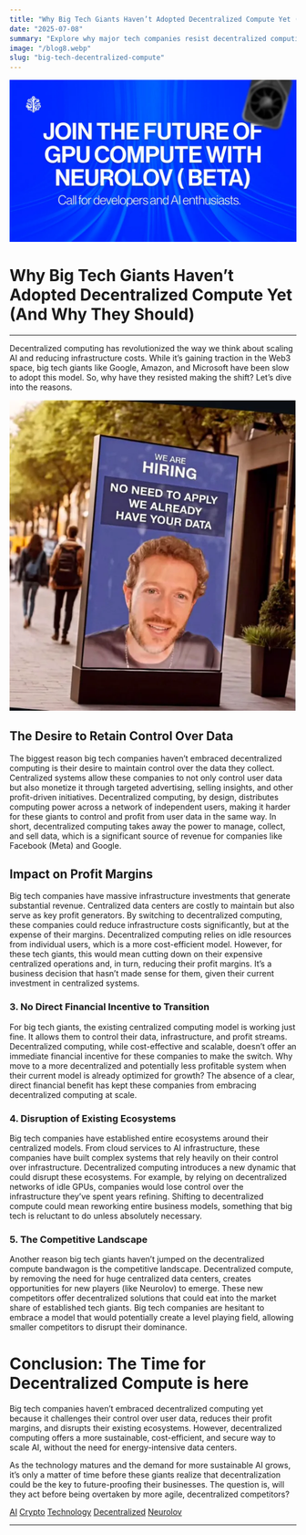```yaml
---
title: "Why Big Tech Giants Haven’t Adopted Decentralized Compute Yet (And Why They Should)"
date: "2025-07-08"
summary: "Explore why major tech companies resist decentralized computing—and why the shift is inevitable for the future of AI."
image: "/blog8.webp"
slug: "big-tech-decentralized-compute"
---
```


![Why Big Tech Giants Haven’t Adopted Decentralized Compute Yet (And Why They Should)](/blog8.webp)

# Why Big Tech Giants Haven’t Adopted Decentralized Compute Yet (And Why They Should)



---

Decentralized computing has revolutionized the way we think about scaling AI and reducing infrastructure costs. While it’s gaining traction in the Web3 space, big tech giants like Google, Amazon, and Microsoft have been slow to adopt this model. So, why have they resisted making the shift? Let’s dive into the reasons.

![Big Tech Decentralized Compute Graphic](/blog8a.webp)

## The Desire to Retain Control Over Data
The biggest reason big tech companies haven’t embraced decentralized computing is their desire to maintain control over the data they collect. Centralized systems allow these companies to not only control user data but also monetize it through targeted advertising, selling insights, and other profit-driven initiatives. Decentralized computing, by design, distributes computing power across a network of independent users, making it harder for these giants to control and profit from user data in the same way. In short, decentralized computing takes away the power to manage, collect, and sell data, which is a significant source of revenue for companies like Facebook (Meta) and Google.

## Impact on Profit Margins
Big tech companies have massive infrastructure investments that generate substantial revenue. Centralized data centers are costly to maintain but also serve as key profit generators. By switching to decentralized computing, these companies could reduce infrastructure costs significantly, but at the expense of their margins. Decentralized computing relies on idle resources from individual users, which is a more cost-efficient model. However, for these tech giants, this would mean cutting down on their expensive centralized operations and, in turn, reducing their profit margins. It’s a business decision that hasn’t made sense for them, given their current investment in centralized systems.

### 3. No Direct Financial Incentive to Transition
For big tech giants, the existing centralized computing model is working just fine. It allows them to control their data, infrastructure, and profit streams. Decentralized computing, while cost-effective and scalable, doesn’t offer an immediate financial incentive for these companies to make the switch. Why move to a more decentralized and potentially less profitable system when their current model is already optimized for growth? The absence of a clear, direct financial benefit has kept these companies from embracing decentralized computing at scale.

### 4. Disruption of Existing Ecosystems
Big tech companies have established entire ecosystems around their centralized models. From cloud services to AI infrastructure, these companies have built complex systems that rely heavily on their control over infrastructure. Decentralized computing introduces a new dynamic that could disrupt these ecosystems. For example, by relying on decentralized networks of idle GPUs, companies would lose control over the infrastructure they’ve spent years refining. Shifting to decentralized compute could mean reworking entire business models, something that big tech is reluctant to do unless absolutely necessary.

### 5. The Competitive Landscape
Another reason big tech giants haven’t jumped on the decentralized compute bandwagon is the competitive landscape. Decentralized compute, by removing the need for huge centralized data centers, creates opportunities for new players (like Neurolov) to emerge. These new competitors offer decentralized solutions that could eat into the market share of established tech giants. Big tech companies are hesitant to embrace a model that would potentially create a level playing field, allowing smaller competitors to disrupt their dominance.

# Conclusion: The Time for Decentralized Compute is here
Big tech companies haven’t embraced decentralized computing yet because it challenges their control over user data, reduces their profit margins, and disrupts their existing ecosystems. However, decentralized computing offers a more sustainable, cost-efficient, and secure way to scale AI, without the need for energy-intensive data centers.

As the technology matures and the demand for more sustainable AI grows, it’s only a matter of time before these giants realize that decentralization could be the key to future-proofing their businesses. The question is, will they act before being overtaken by more agile, decentralized competitors?

[AI](https://medium.com/tag/ai?source=post_page-----12d28373a218---------------------------------------)
[Crypto](https://medium.com/tag/crypto?source=post_page-----12d28373a218---------------------------------------)
[Technology](https://medium.com/tag/technology?source=post_page-----12d28373a218---------------------------------------)
[Decentralized](https://medium.com/tag/decentralized?source=post_page-----12d28373a218---------------------------------------)
[Neurolov](https://medium.com/tag/neurolov?source=post_page-----12d28373a218---------------------------------------)

---

